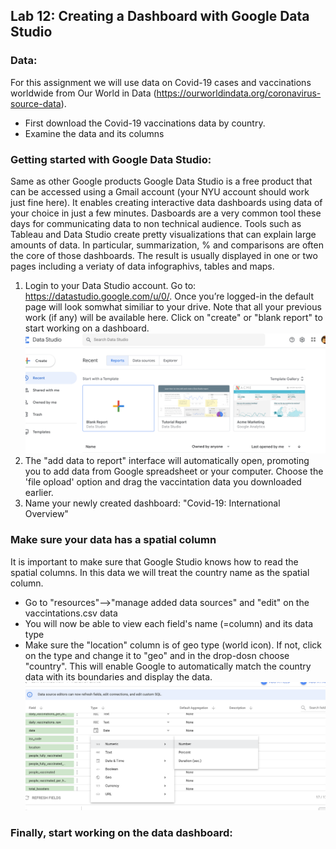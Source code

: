 ## Lab 12: Creating a Dashboard with Google Data Studio 

### Data: 

For this assignment we will use data on Covid-19 cases and vaccinations worldwide from Our World in Data (https://ourworldindata.org/coronavirus-source-data). 
* First download the Covid-19 vaccinations data by country.
* Examine the data and its columns

### Getting started with Google Data Studio: 

Same as other Google products Google Data Studio is a free product that can be accessed using a Gmail account (your NYU account should work just fine here). It enables creating interactive data dashboards using data of your choice in just a few minutes. Dasboards are a very common tool these days for communicating data to non technical audience. Tools such as Tableau and Data Studio create pretty visualizations that can explain large amounts of data. In particular, summarization, % and comparisons are often the core of those dashboards. The result is usually displayed in one or two pages including a veriaty of data infographivs, tables and maps. 

1. Login to your Data Studio account. Go to: https://datastudio.google.com/u/0/. Once you’re logged-in the default page will look somwhat similiar to your drive. Note that all your previous work (if any) will be available here. Click on "create" or "blank report" to start working on a dashboard. ![](https://github.com/avigailvantu/UDM2021/blob/main/class12/Screen%20Shot%202021-11-23%20at%2012.07.42%20PM.png)
2. The "add data to report" interface will automatically open, promoting you to add data from Google spreadsheet or your computer. Choose the 'file opload' option and drag the vaccintation data you downloaded earlier.  
3. Name your newly created dashboard: "Covid-19: International  
Overview"

### Make sure your data has a spatial column
It is important to make sure that Google Studio knows how to read the spatial columns. In this data we will treat the country name as the spatial column. 
* Go to "resources"-->"manage added data sources" and "edit" on the vaccintations.csv data 
* You will now be able to view each field's name (=column) and its data type 
* Make sure the "location" column is of geo type (world icon). If not, click on the type and change it to "geo" and in the drop-dosn choose "country". This will enable Google to automatically match the country data with its boundaries and display the data. ![](https://github.com/avigailvantu/UDM2021/blob/main/class12/Screen%20Shot%202021-11-23%20at%205.57.34%20PM.png)

### Finally, start working on the data dashboard: 

